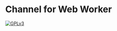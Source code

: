# Channel for Web Worker
[![GPLv3](https://img.shields.io/badge/license-GPLv3-blue.svg)](https://www.gnu.org/copyleft/gpl.html)
